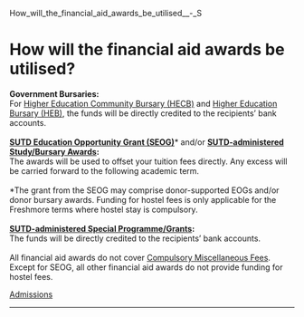 How_will_the_financial_aid_awards_be_utilised__-_S



How will the financial aid awards be utilised?
==============================================

**Government Bursaries:**  
For [Higher Education Community Bursary (HECB)](/admissions/undergraduate/financing-options-and-aid/financial-aid/government-bursaries/#higher-education-community-bursary-scheme) and [Higher Education Bursary (HEB)](/admissions/undergraduate/financing-options-and-aid/financial-aid/government-bursaries/#higher-education-bursary-scheme), the funds will be directly credited to the recipients’ bank accounts.  
    
**[SUTD Education Opportunity Grant (SEOG)](/admissions/undergraduate/financing-options-and-aid/financial-aid/sutd-education-opportunity-grant/)**\* and/or **[SUTD-administered Study/Bursary Awards](/admissions/undergraduate/financing-options-and-aid/financial-aid/study-bursary-awards/):**  
The awards will be used to offset your tuition fees directly. Any excess will be carried forward to the following academic term.  
   
\*The grant from the SEOG may comprise donor-supported EOGs and/or donor bursary awards. Funding for hostel fees is only applicable for the Freshmore terms where hostel stay is compulsory.  
   
[**SUTD-administered Special Programme/Grants**](/admissions/undergraduate/financing-options-and-aid/financial-aid/special-programme-grant/)**:**  
The funds will be directly credited to the recipients’ bank accounts.  
   
All financial aid awards do not cover [Compulsory Miscellaneous Fees](/admissions/undergraduate/education-expenses/fees/#compulsory-miscellaneous-fees). Except for SEOG, all other financial aid awards do not provide funding for hostel fees.

[Admissions](https://www.sutd.edu.sg/tag/admissions/)

---

